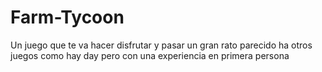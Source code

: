 # Farm-Tycoon
Un juego que te va hacer disfrutar y pasar un gran rato parecido ha otros juegos como hay day pero con una experiencia en primera persona
